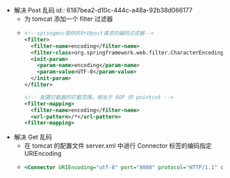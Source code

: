 - 解决 Post 乱码
  id:: 6187bea2-d10c-444c-a48a-92b38d066177
	- 为 tomcat 添加一个 filter 过滤器
	- ```xml
	  <!--springmvc提供的针对post请求的编码过滤器-->
	  <filter>
	    <filter-name>encoding</filter-name>
	    <filter-class>org.springframework.web.filter.CharacterEncodingFilter</filter-class>
	    <init-param>
	      <param-name>encoding</param-name>
	      <param-value>UTF-8</param-value>
	    </init-param>
	  </filter>
	  
	  <!-- 配置拦截器的拦截范围，相当于 AOP 的 pointcut -->
	  <filter-mapping>
	    <filter-name>encoding</filter-name>
	    <url-pattern>/*</url-pattern>
	  <filter-mapping>
	  ```
- 解决 Get 乱码
	- 在 tomcat 的配置文件 server.xml 中进行 Connector 标签的编码指定 URIEncoding
	- ```xml
	  <Connector URIEncoding="utf-8" port="8080" protocol="HTTP/1.1" connectionTimeout="20000" redirectPort="8443" />
	  ```